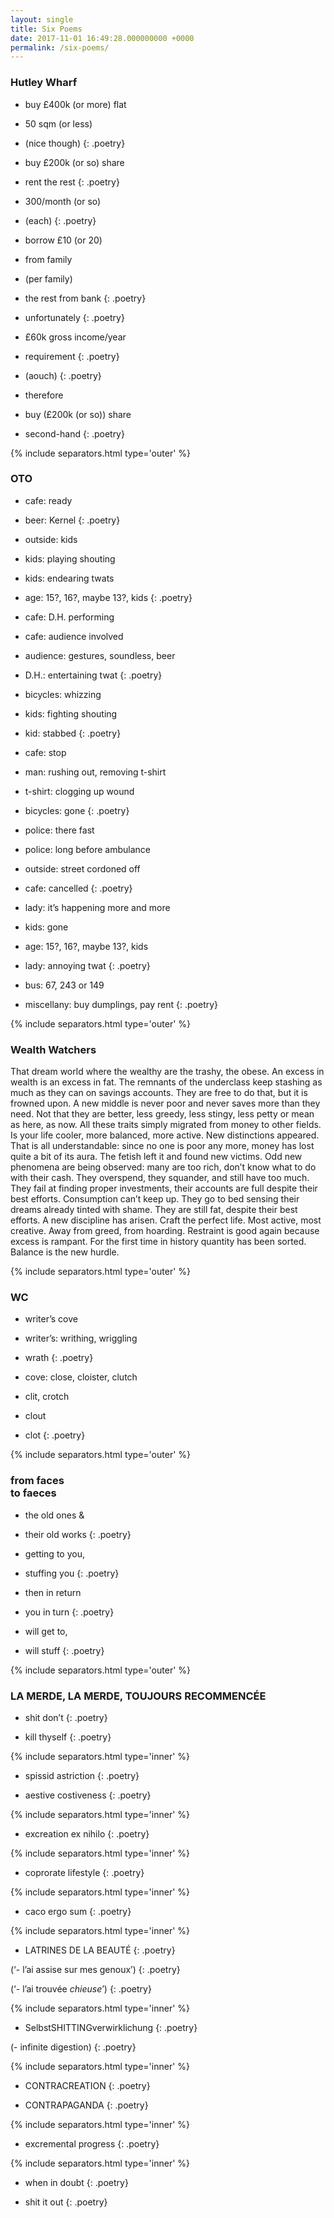 ```yaml
---  
layout: single  
title: Six Poems  
date: 2017-11-01 16:49:28.000000000 +0000
permalink: /six-poems/  
---
```


<!--more-->

### Hutley Wharf

- buy £400k (or more) flat  
- 50 sqm (or less)  
- (nice though)
{: .poetry}

- buy £200k (or so) share  
- rent the rest
{: .poetry}

- 300/month (or so)  
- (each)
{: .poetry}

- borrow £10 (or 20)  
- from family  
- (per family)  
- the rest from bank
{: .poetry}

- unfortunately
{: .poetry}

- £60k gross income/year  
- requirement
{: .poetry}

- (aouch)
{: .poetry}

- therefore  
- buy (£200k (or so)) share  
- second-hand
{: .poetry}

{% include separators.html type='outer' %}

### OTO

- cafe: ready  
- beer: Kernel
{: .poetry}

- outside: kids  
- kids: playing shouting  
- kids: endearing twats  
- age: 15?, 16?, maybe 13?, kids
{: .poetry}

- cafe: D.H. performing  
- cafe: audience involved  
- audience: gestures, soundless, beer  
- D.H.: entertaining twat
{: .poetry}

- bicycles: whizzing  
- kids: fighting shouting  
- kid: stabbed
{: .poetry}

- cafe: stop  
- man: rushing out, removing t-shirt  
- t-shirt: clogging up wound  
- bicycles: gone
{: .poetry}

- police: there fast  
- police: long before ambulance  
- outside: street cordoned off  
- cafe: cancelled
{: .poetry}

- lady: it’s happening more and more  
- kids: gone  
- age: 15?, 16?, maybe 13?, kids  
- lady: annoying twat
{: .poetry}

- bus: 67, 243 or 149  
- miscellany: buy dumplings, pay rent
{: .poetry}

{% include separators.html type='outer' %}

### Wealth Watchers

That dream world where the wealthy are the trashy, the obese. An excess in wealth is an excess in fat. The remnants of the underclass keep stashing as much as they can on savings accounts. They are free to do that, but it is frowned upon. A new middle is never poor and never saves more than they need. Not that they are better, less greedy, less stingy, less petty or mean as here, as now. All these traits simply migrated from money to other fields. Is your life cooler, more balanced, more active. New distinctions appeared. That is all understandable: since no one is poor any more, money has lost quite a bit of its aura. The fetish left it and found new victims. Odd new phenomena are being observed: many are too rich, don’t know what to do with their cash. They overspend, they squander, and still have too much. They fail at finding proper investments, their accounts are full despite their best efforts. Consumption can’t keep up. They go to bed sensing their dreams already tinted with shame. They are still fat, despite their best efforts. A new discipline has arisen. Craft the perfect life. Most active, most creative. Away from greed, from hoarding. Restraint is good again because excess is rampant. For the first time in history quantity has been sorted. Balance is the new hurdle.

{% include separators.html type='outer' %}

### WC

- writer’s cove  
- writer’s: writhing, wriggling  
- wrath
{: .poetry}

- cove: close, cloister, clutch  
- clit, crotch  
- clout  
- clot
{: .poetry}

{% include separators.html type='outer' %}

### from faces <br>to faeces


- the old ones &  
- their old works
{: .poetry}

- getting to you,  
- stuffing you
{: .poetry}

- then in return  
- you in turn
{: .poetry}

- will get to,  
- will stuff
{: .poetry}

{% include separators.html type='outer' %}

### LA MERDE, LA MERDE, TOUJOURS RECOMMENCÉE


- shit don’t
{: .poetry}

- kill thyself
{: .poetry}

{% include separators.html type='inner' %}

- spissid astriction
{: .poetry}

- aestive costiveness
{: .poetry}

{% include separators.html type='inner' %}

- excreation ex nihilo
{: .poetry}

{% include separators.html type='inner' %}

- coprorate lifestyle
{: .poetry}

{% include separators.html type='inner' %}

- caco ergo sum
{: .poetry}

{% include separators.html type='inner' %}

- LATRINES DE LA BEAUTÉ
{: .poetry}

(‘- l’ai assise sur mes genoux’)
{: .poetry}

(‘- l’ai trouvée *chieuse*’)
{: .poetry}

{% include separators.html type='inner' %}

- SelbstSHITTINGverwirklichung
{: .poetry}

(- infinite digestion)
{: .poetry}

{% include separators.html type='inner' %}

- CONTRACREATION
{: .poetry}

- CONTRAPAGANDA
{: .poetry}

{% include separators.html type='inner' %}

- excremental progress
{: .poetry}

{% include separators.html type='inner' %}

- when in doubt
{: .poetry}

- shit it out
{: .poetry}
